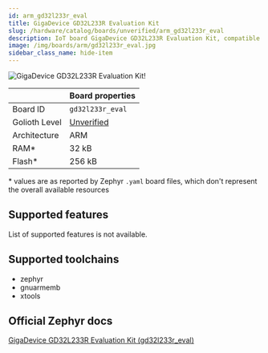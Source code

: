 ```yaml
---
id: arm_gd32l233r_eval
title: GigaDevice GD32L233R Evaluation Kit
slug: /hardware/catalog/boards/unverified/arm_gd32l233r_eval
description: IoT board GigaDevice GD32L233R Evaluation Kit, compatible with Golioth at unverified level.
image: /img/boards/arm/gd32l233r_eval.jpg
sidebar_class_name: hide-item
---
```


[//]: # (This is an auto-generated file, do not edit! Changes to it will be lost upon re-generation)

![GigaDevice GD32L233R Evaluation Kit!](/img/boards/arm/gd32l233r_eval.jpg "GigaDevice GD32L233R Evaluation Kit")

|                | Board properties     |
| -------------  | -------------------- |
| Board ID       | `gd32l233r_eval` |
| Golioth Level  | [Unverified](/hardware#unverified-boards) |
| Architecture   | ARM |
| RAM*           | 32 kB |
| Flash*         | 256 kB |

\* values are as reported by Zephyr `.yaml` board files, which don't represent the overall available resources



## Supported features

List of supported features is not available.

## Supported toolchains

* zephyr
* gnuarmemb
* xtools

## Official Zephyr docs

[GigaDevice GD32L233R Evaluation Kit (gd32l233r_eval)](https://docs.zephyrproject.org/latest/boards/arm/gd32l233r_eval/doc/index.html)
